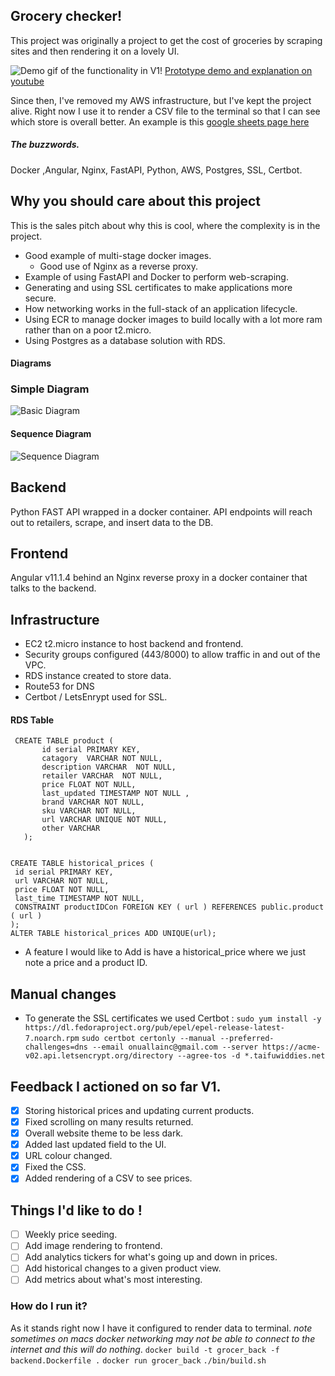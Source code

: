 ## Grocery checker!
This project was originally a project to get the cost of groceries by scraping sites and then rendering it on a lovely UI.

![Demo gif of the functionality in V1!](https://i.imgur.com/MlELo8J.gif)
[Prototype demo and explanation on youtube](https://www.youtube.com/watch?v=R-QvetimMjE)

Since then, I've removed my AWS infrastructure, but I've kept the project alive.
Right now I use it to render a CSV file to the terminal so that I can see which store is overall better.
An example is this [google sheets page here](https://docs.google.com/spreadsheets/d/1nlqonXP0vKKTPQcIkuet2zFRE1RKPH6yNlCOKZy5a-c/edit?usp=sharing)

##### The buzzwords.
Docker ,Angular, Nginx, FastAPI, Python, AWS, Postgres, SSL, Certbot.

## Why you should care about this project
This is the sales pitch about why this is cool, where the complexity is in the project.

- Good example of multi-stage docker images.
    - Good use of Nginx as a reverse proxy.
- Example of using FastAPI and Docker to perform web-scraping.
- Generating and using SSL certificates to make applications more secure.
- How networking works in the full-stack of an application lifecycle.
- Using ECR to manage docker images to build locally with a lot more ram rather than on a poor t2.micro.
- Using Postgres as a database solution with RDS.
####  Diagrams
### Simple Diagram
![Basic Diagram](https://i.imgur.com/HpOiY93.png)
#### Sequence Diagram
![Sequence Diagram](https://i.imgur.com/doP0B4Y.png)



## Backend

Python FAST API wrapped in a docker container. 
API endpoints will reach out to retailers, scrape, and insert data to the DB.

## Frontend

Angular v11.1.4 behind an Nginx reverse proxy in a docker container that talks to the backend.

## Infrastructure

- EC2 t2.micro instance to host backend and frontend.
- Security groups configured (443/8000) to allow traffic in and out of the VPC.
- RDS instance created to store data.
- Route53 for DNS
- Certbot / LetsEnrypt used for SSL.

#### RDS Table
```
 CREATE TABLE product (
       id serial PRIMARY KEY,
       catagory  VARCHAR NOT NULL,
       description VARCHAR  NOT NULL,
       retailer VARCHAR  NOT NULL,
       price FLOAT NOT NULL,
       last_updated TIMESTAMP NOT NULL ,
       brand VARCHAR NOT NULL,
       sku VARCHAR NOT NULL,
       url VARCHAR UNIQUE NOT NULL,
       other VARCHAR
   );


CREATE TABLE historical_prices ( 
 id serial PRIMARY KEY, 
 url VARCHAR NOT NULL, 
 price FLOAT NOT NULL, 
 last_time TIMESTAMP NOT NULL, 
 CONSTRAINT productIDCon FOREIGN KEY ( url ) REFERENCES public.product ( url ) 
); 
ALTER TABLE historical_prices ADD UNIQUE(url); 
```

- A feature I would like to Add is have a historical_price where we just note a price and a product ID.

## Manual changes

- To generate the SSL certificates we used Certbot :
`sudo yum install -y https://dl.fedoraproject.org/pub/epel/epel-release-latest-7.noarch.rpm`
`sudo certbot certonly --manual --preferred-challenges=dns --email onuallainc@gmail.com --server https://acme-v02.api.letsencrypt.org/directory --agree-tos -d *.taifuwiddies.net`

## Feedback I actioned on so far V1.

- [x] Storing historical prices and updating current products.
- [x] Fixed scrolling on many results returned.
- [x] Overall website theme to be less dark.
- [x] Added last updated field to the UI.
- [x] URL colour changed.
- [x] Fixed the CSS.
- [x] Added rendering of a CSV to see prices.

## Things I'd like to do !

- [ ] Weekly price seeding.
- [ ] Add image rendering to frontend.
- [ ] Add analytics tickers for what's going up and down in prices.
- [ ] Add historical changes to a given product view.
- [ ] Add metrics about what's most interesting.

### How do I run it?
As it stands right now I have it configured to render data to terminal.
_note sometimes on macs docker networking may not be able to connect to the internet and this will do nothing_.
`docker build -t grocer_back -f backend.Dockerfile .`
`docker run grocer_back`
`./bin/build.sh`
